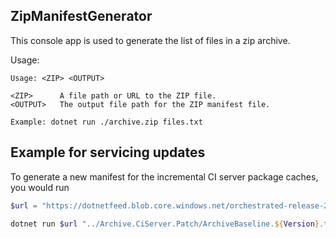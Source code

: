 ZipManifestGenerator
---------

This console app is used to generate the list of files in a zip archive.

Usage:
```
Usage: <ZIP> <OUTPUT>

<ZIP>      A file path or URL to the ZIP file.
<OUTPUT>   The output file path for the ZIP manifest file.

Example: dotnet run ./archive.zip files.txt
```

## Example for servicing updates

To generate a new manifest for the incremental CI server package caches, you would run

```ps1
$url = "https://dotnetfeed.blob.core.windows.net/orchestrated-release-2-1/${ProdconBuild}/final/assets/aspnetcore/Runtime/${Version}/nuGetPackagesArchive-ci-server-${Version}.patch.zip"

dotnet run $url "../Archive.CiServer.Patch/ArchiveBaseline.${Version}.txt"
```
